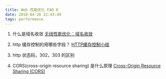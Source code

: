 ```yaml
---
title: Web 性能优化 FAQ 0
date: 2018-04-26 22:43:49
tags: performance
---
```


1. 什么是域名收敛
[无线性能优化：域名收敛](http://taobaofed.org/blog/2015/12/16/h5-performance-optimization-and-domain-convergence/)

1. http 缓存控制的用哪些字段？
[HTTP缓存控制小结](http://imweb.io/topic/5795dcb6fb312541492eda8c)

1. http 状态码，302，303 的区别

1. CORS(cross-origin resource sharing) 是什么原理
[Cross-Origin Resource Sharing (CORS)](https://developer.mozilla.org/en-US/docs/Web/HTTP/CORS)